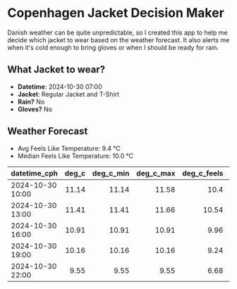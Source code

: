
# Copenhagen Jacket Decision Maker

Danish weather can be quite unpredictable, so I created this app to help me decide which jacket to wear based on the weather forecast. 
It also alerts me when it's cold enough to bring gloves or when I should be ready for rain.

## What Jacket to wear?

- **Datetime**: 2024-10-30 07:00
- **Jacket**: Regular Jacket and T-Shirt
- **Rain?** No
- **Gloves?** No

## Weather Forecast
- Avg Feels Like Temperature: 9.4 °C
- Median Feels Like Temperature: 10.0 °C

| datetime_cph     |   deg_c |   deg_c_min |   deg_c_max |   deg_c_feels | weather   | wind   | rain   |
|:-----------------|--------:|------------:|------------:|--------------:|:----------|:-------|:-------|
| 2024-10-30 10:00 |   11.14 |       11.14 |       11.58 |         10.4  | Clouds    | High   | None   |
| 2024-10-30 13:00 |   11.41 |       11.41 |       11.66 |         10.54 | Clouds    | High   | None   |
| 2024-10-30 16:00 |   10.91 |       10.91 |       10.91 |          9.96 | Clouds    | High   | None   |
| 2024-10-30 19:00 |   10.16 |       10.16 |       10.16 |          9.24 | Clouds    | High   | None   |
| 2024-10-30 22:00 |    9.55 |        9.55 |        9.55 |          6.68 | Clouds    | High   | None   |
        